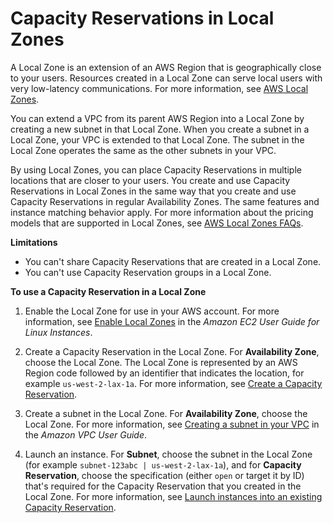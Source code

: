 # Capacity Reservations in Local Zones<a name="capacity-reservations-localzones"></a>

A Local Zone is an extension of an AWS Region that is geographically close to your users\. Resources created in a Local Zone can serve local users with very low\-latency communications\. For more information, see [AWS Local Zones](http://aws.amazon.com/about-aws/global-infrastructure/localzones/)\. 

You can extend a VPC from its parent AWS Region into a Local Zone by creating a new subnet in that Local Zone\. When you create a subnet in a Local Zone, your VPC is extended to that Local Zone\. The subnet in the Local Zone operates the same as the other subnets in your VPC\.

By using Local Zones, you can place Capacity Reservations in multiple locations that are closer to your users\. You create and use Capacity Reservations in Local Zones in the same way that you create and use Capacity Reservations in regular Availability Zones\. The same features and instance matching behavior apply\. For more information about the pricing models that are supported in Local Zones, see [ AWS Local Zones FAQs](http://aws.amazon.com/about-aws/global-infrastructure/localzones/faqs/)\.

**Limitations**
+ You can't share Capacity Reservations that are created in a Local Zone\.
+ You can't use Capacity Reservation groups in a Local Zone\.

**To use a Capacity Reservation in a Local Zone**

1. Enable the Local Zone for use in your AWS account\. For more information, see [ Enable Local Zones](https://docs.aws.amazon.com/AWSEC2/latest/UserGuide/using-regions-availability-zones.html#opt-in-local-zone) in the *Amazon EC2 User Guide for Linux Instances*\. 

1. Create a Capacity Reservation in the Local Zone\. For **Availability Zone**, choose the Local Zone\. The Local Zone is represented by an AWS Region code followed by an identifier that indicates the location, for example `us-west-2-lax-1a`\. For more information, see [Create a Capacity Reservation](capacity-reservations-using.md#capacity-reservations-create)\. 

1. Create a subnet in the Local Zone\. For **Availability Zone**, choose the Local Zone\. For more information, see [ Creating a subnet in your VPC](https://docs.aws.amazon.com/vpc/latest/userguide/working-with-vpcs.html#AddaSubnet) in the *Amazon VPC User Guide*\. 

1. Launch an instance\. For **Subnet**, choose the subnet in the Local Zone \(for example `subnet-123abc | us-west-2-lax-1a`\), and for **Capacity Reservation**, choose the specification \(either `open` or target it by ID\) that's required for the Capacity Reservation that you created in the Local Zone\. For more information, see [Launch instances into an existing Capacity Reservation](capacity-reservations-using.md#capacity-reservations-launch)\. 
